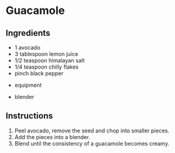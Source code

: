 
# Guacamole

## Ingredients
* 1 avocado
* 3 tablespoon lemon juice
* 1/2 teaspoon himalayan salt
* 1/4 teaspoon chilly flakes
* pinch black pepper

- equipment
* blender

## Instructions
1. Peel avocado, remove the seed and chop into smaller pieces.
2. Add the pieces into a blender.
3. Blend until the consistency of a guacamole becomes creamy.

